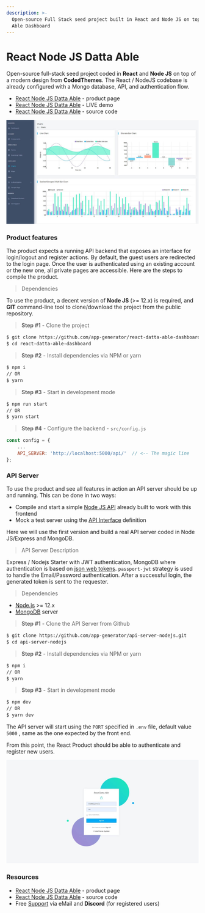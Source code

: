```yaml
---
description: >-
  Open-source Full Stack seed project built in React and Node JS on top of Datta
  Able Dashboard
---
```


# React Node JS Datta Able

Open-source full-stack seed project coded in **React** and **Node JS** on top of a modern design from **CodedThemes**. The React / NodeJS codebase is already configured with a Mongo database, API, and authentication flow.

* [React Node JS Datta Able](https://appseed.us/product/react-node-js-datta-able) - product page
* [React Node JS Datta Able](https://react-node-js-datta-able.appseed-srv1.com/) - LIVE demo
* [React Node JS Datta Able](https://github.com/app-generator/react-datta-able-dashboard) - source code

![React Node JS - Datta Able \(free version\).](../../.gitbook/assets/react-datta-able-cover.jpg)

### Product features

The product expects a running API backend that exposes an interface for login/logout and register actions. By default, the guest users are redirected to the login page. Once the user is authenticated using an existing account or the new one, all private pages are accessible. Here are the steps to compile the product. 

> Dependencies

To use the product, a decent version of **Node JS** \(&gt;= 12.x\) is required, and **GIT** command-line tool to clone/download the project from the public repository.

> **Step \#1** - Clone the project

```bash
$ git clone https://github.com/app-generator/react-datta-able-dashboard.git
$ cd react-datta-able-dashboard 
```

> **Step \#2** - Install dependencies via NPM or yarn

```bash
$ npm i
// OR
$ yarn 
```

> **Step \#3** - Start in development mode

```bash
$ npm run start 
// OR
$ yarn start 
```

> **Step \#4** - Configure the backend - `src/config.js`

```javascript
const config = {
    ...
    API_SERVER: 'http://localhost:5000/api/'  // <-- The magic line
}; 
```



### API Server

To use the product and see all features in action an API server should be up and running. This can be done in two ways:

* Compile and start a simple [Node JS API](https://github.com/app-generator/api-server-nodejs) already built to work with this frontend
* Mock a test server using the [API Interface](https://github.com/app-generator/api-server-nodejs/blob/master/media/api.postman_collection.json) definition

Here we will use the first version and build a real API server coded in Node JS/Express and MongoDB. 

> API Server Description

Express / Nodejs Starter with JWT authentication, MongoDB where authentication is based on [json web tokens](https://jwt.io/). `passport-jwt` strategy is used to handle the Email/Password authentication. After a successful login, the generated token is sent to the requester.

> Dependencies

* [Node.js](https://nodejs.org/) &gt;= 12.x
* [MongoDB](https://www.mongodb.com/) server 

> **Step \#1** - Clone the API Server from Github

```bash
$ git clone https://github.com/app-generator/api-server-nodejs.git
$ cd api-server-nodejs 
```

> **Step \#2** - Install dependencies via NPM or yarn

```bash
$ npm i
// OR
$ yarn 
```

> **Step \#3** - Start in development mode

```bash
$ npm dev
// OR
$ yarn dev 
```

The API server will start using the `PORT` specified in `.env` file, default value `5000` , same as the one expected by the front end.

From this point, the React Product should be able to authenticate and register new users. 

![React Node JS Datta Able - Login Page.](../../.gitbook/assets/react-datta-able-login.jpg)

### Resources 

* [React Node JS Datta Able](https://appseed.us/product/react-node-js-datta-able) - product page
* [React Node JS Datta Able](https://github.com/app-generator/react-datta-able-dashboard) - source code
* Free [Support](https://appseed.us/support) via eMail and **Discord** \(for registered users\) 

